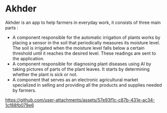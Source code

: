 # Akhder
Akhder is an app to help farmers in everyday work, it consists of three main parts :
- A component responsible for the automatic irrigation of plants works by placing a sensor in the soil that periodically measures its moisture level. The soil is irrigated when the moisture level falls below a certain threshold until it reaches the desired level. These readings are sent to the application.
- A component responsible for diagnosing plant diseases using AI by taking pictures of parts of the plant leaves. It starts by determining whether the plant is sick or not.
- A component that serves as an electronic agricultural market specialized in selling and providing all the products and supplies needed by farmers.

https://github.com/user-attachments/assets/57e93f1c-c87b-431e-ac34-1cf88fb079e6
